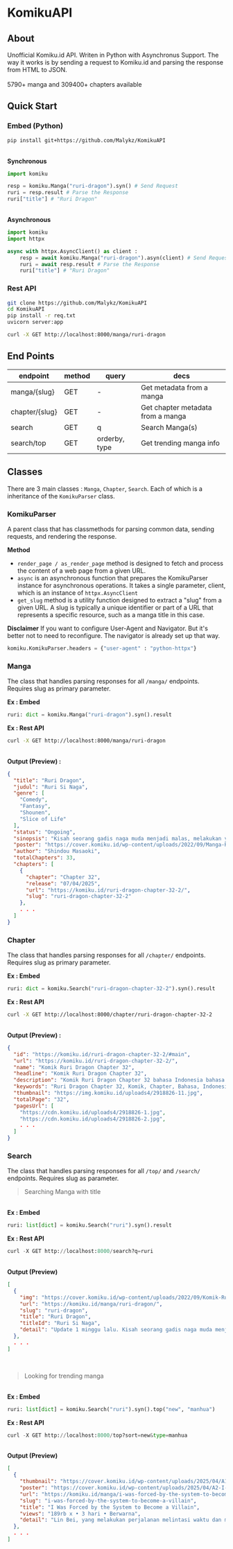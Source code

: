 # KomikuAPI
## About
Unofficial Komiku.id API. Writen in Python with Asynchronus Support. The way it works is by sending a request to Komiku.id and parsing the response from HTML to JSON.
<br><br>5790+ manga and 309400+ chapters available

## Quick Start
### Embed (Python)
```bash
pip install git+https://github.com/Malykz/KomikuAPI
```
<br><b>Synchronous</b>
```python
import komiku

resp = komiku.Manga("ruri-dragon").syn() # Send Request
ruri = resp.result # Parse the Response
ruri["title"] # "Ruri Dragon"
```
<br><b>Asynchronous</b>
```python
import komiku
import httpx

async with httpx.AsyncClient() as client :
    resp = await komiku.Manga("ruri-dragon").asyn(client) # Send Request
    ruri = await resp.result # Parse the Response
    ruri["title"] # "Ruri Dragon"
```
### Rest API
```bash
git clone https://github.com/Malykz/KomikuAPI
cd KomikuAPI
pip install -r req.txt
uvicorn server:app
```
```bash
curl -X GET http://localhost:8000/manga/ruri-dragon
```

## End Points
| endpoint | method | query | decs |
|---|---|---|---|
| manga/{slug} | GET | - | Get metadata from a manga |
|chapter/{slug}| GET | - | Get chapter metadata from a manga |
|search | GET | q | Search Manga(s) |
|search/top| GET | orderby, type | Get trending manga info |

## Classes
There are 3 main classes : `Manga`, `Chapter`, `Search`. Each of which is a inheritance of the `KomikuParser` class.
### KomikuParser
A parent class that has classmethods for parsing common data, sending requests, and rendering the response.

<b>Method</b>
<ul>
    <li><code>render_page / as_render_page</code> method is designed to fetch and process the content of a web page from a given URL.</li>
    <li><code>async</code> is an asynchronous function that prepares the KomikuParser instance for asynchronous operations. It takes a single parameter, client, which is an instance of <code>httpx.AsyncClient</code></li>
    <li><code>get_slug</code> method is a utility function designed to extract a "slug" from a given URL. A slug is typically a unique identifier or part of a URL that represents a specific resource, such as a manga title in this case.</li>        
</ul>

<b>Disclaimer</b>
If you want to configure User-Agent and Navigator. But it's better not to need to reconfigure. The navigator is already set up that way.
```python
komiku.KomikuParser.headers = {"user-agent" : "python-httpx"}
```
### Manga
The class that handles parsing responses for all `/manga/` endpoints. Requires slug as primary parameter.

<b>Ex : Embed</b>
```python
ruri: dict = komiku.Manga("ruri-dragon").syn().result
```
<b>Ex : Rest API</b>
```bash
curl -X GET http://localhost:8000/manga/ruri-dragon
```
<b><br>Output (Preview) :</b>
```json
{
  "title": "Ruri Dragon",
  "judul": "Ruri Si Naga",
  "genre": [
    "Comedy",
    "Fantasy",
    "Shounen",
    "Slice of Life"
  ],
  "status": "Ongoing",
  "sinopsis": "Kisah seorang gadis naga muda menjadi malas, melakukan yang terbaik ...",
  "poster": "https://cover.komiku.id/wp-content/uploads/2022/09/Manga-Ruri-Dragon.jpg",
  "author": "Shindou Masaoki",
  "totalChapters": 33,
  "chapters": [
    {
      "chapter": "Chapter 32",
      "release": "07/04/2025",
      "url": "https://komiku.id/ruri-dragon-chapter-32-2/",
      "slug": "ruri-dragon-chapter-32-2"
    },
    . . .
  ]
}  
```
### Chapter
The class that handles parsing responses for all `/chapter/` endpoints. Requires slug as primary parameter.

<b>Ex : Embed</b>
```python
ruri: dict = komiku.Search("ruri-dragon-chapter-32-2").syn().result
```
<b>Ex : Rest API</b>
```bash
curl -X GET http://localhost:8000/chapter/ruri-dragon-chapter-32-2
```
<b><br>Output (Preview) :</b>
```json
{
  "id": "https://komiku.id/ruri-dragon-chapter-32-2/#main",
  "url": "https://komiku.id/ruri-dragon-chapter-32-2/",
  "name": "Komik Ruri Dragon Chapter 32",
  "headline": "Komik Ruri Dragon Chapter 32",
  "description": "Komik Ruri Dragon Chapter 32 bahasa Indonesia bahasa Indonesia bisa kamu baca di Komiku dengan kualitas gambar terbaik.",
  "keywords": "Ruri Dragon Chapter 32, Komik, Chapter, Bahasa, Indonesia, Indo, Baca",
  "thumbnail": "https://img.komiku.id/uploads4/2918826-11.jpg",
  "totalPage": "32",
  "pagesUrl": [
    "https://cdn.komiku.id/uploads4/2918826-1.jpg",
    "https://cdn.komiku.id/uploads4/2918826-2.jpg",
    . . .
  ]  
}  
```
### Search
The class that handles parsing responses for all `/top/` and `/search/` endpoints. Requires slug as parameter.

> Searching Manga with title

<br><b>Ex : Embed</b>
```python
ruri: list[dict] = komiku.Search("ruri").syn().result
```
<b>Ex : Rest API</b>
```python
curl -X GET http://localhost:8000/search?q=ruri
```
<b><br>Output (Preview)</b>
```json
[
  {
    "img": "https://cover.komiku.id/wp-content/uploads/2022/09/Komik-Ruri-Dragon.jpg",
    "url": "https://komiku.id/manga/ruri-dragon/",
    "slug": "ruri-dragon",
    "title": "Ruri Dragon",
    "titleId": "Ruri Si Naga",
    "detail": "Update 1 minggu lalu. Kisah seorang gadis naga muda menjadi malas, melakukan yang terbaik ..."
  },
  . . .
]  
```
<br>

> Looking for trending manga

<br><b>Ex : Embed</b>
```python
ruri: list[dict] = komiku.Search("ruri").syn().top("new", "manhua")
```
<b>Ex : Rest API</b>
```python
curl -X GET http://localhost:8000/top?sort=new&type=manhua
```
<b><br>Output (Preview)</b>
```json
[
  {
    "thumbnail": "https://cover.komiku.id/wp-content/uploads/2025/04/A1-I-Was-Forced-by-the-System-to-Become-a-Villain.jpg",
    "poster": "https://cover.komiku.id/wp-content/uploads/2025/04/A2-I-Was-Forced-by-the-System-to-Become-a-Villain.jpg",
    "url": "https://komiku.id/manga/i-was-forced-by-the-system-to-become-a-villain/",
    "slug": "i-was-forced-by-the-system-to-become-a-villain",
    "title": "I Was Forced by the System to Become a Villain",
    "views": "189rb x • 3 hari • Berwarna",
    "detail": "Lin Bei, yang melakukan perjalanan melintasi waktu dan menjadi saudara senior kedua dari Puncak Lingxi dari Sekte Qingyun,~"
  },
  . . .
]  
```
